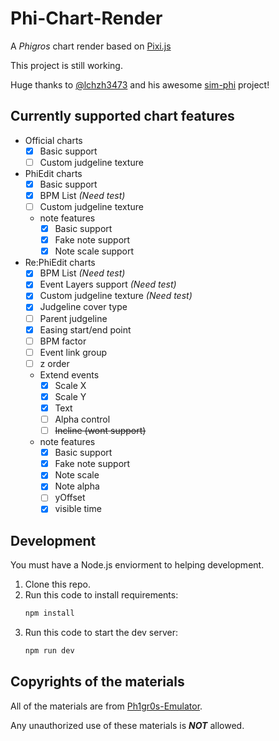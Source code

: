 # Phi-Chart-Render

A *Phigros* chart render based on [Pixi.js](https://pixijs.com)

This project is still working.

Huge thanks to [@lchzh3473](https://github.com/lchzh3473) and his awesome [sim-phi](https://github.com/lchzh3473/sim-phi) project!

## Currently supported chart features

* Official charts
    * [x] Basic support
    * [ ] Custom judgeline texture

* PhiEdit charts
    * [x] Basic support
    * [x] BPM List *(Need test)*
    * [ ] Custom judgeline texture
    * note features
        * [x] Basic support
        * [x] Fake note support
        * [x] Note scale support

* Re:PhiEdit charts
    * [x] BPM List *(Need test)*
    * [x] Event Layers support  *(Need test)*
    * [x] Custom judgeline texture *(Need test)*
    * [x] Judgeline cover type
    * [ ] Parent judgeline
    * [x] Easing start/end point
    * [ ] BPM factor
    * [ ] Event link group
    * [ ] z order
    * Extend events
       * [x] Scale X
       * [x] Scale Y
       * [x] Text
       * [ ] Alpha control
       * [ ] ~~Incline (wont support)~~
    * note features
        * [x] Basic support
        * [x] Fake note support
        * [x] Note scale
        * [x] Note alpha
        * [ ] yOffset
        * [x] visible time

## Development

You must have a Node.js enviorment to helping development.

1. Clone this repo.
2. Run this code to install requirements:
    ```bash
    npm install
    ```
3. Run this code to start the dev server:
    ```bash
    npm run dev
    ```

## Copyrights of the materials

All of the materials are from [Ph1gr0s-Emulator](https://github.com/MisaWorkGroup/Ph1gr0s-Emulator).

Any unauthorized use of these materials is __*NOT*__ allowed.
